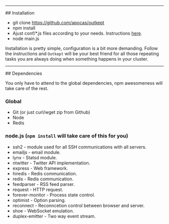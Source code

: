 <hr>
## Installation

* git clone https://github.com/apocas/outkept
* npm install
* Ajust conf/*.js files according to your needs. Instructions [here](configuration).
* node main.js

Installation is pretty simple, configuration is a bit more demanding. Follow the instructions and `Outkept` will be your best friend for all those repeating tasks you are always doing when something happens in your cluster.

<hr>
## Dependencies

You only have to attend to the global dependencies, npm awesomeness will take care of the rest.

### Global

* Git (or just curl/wget zip from Github)
* Node
* Redis

### node.js (`npm install` will take care of this for you)

* ssh2 - module used for all SSH communications with all servers.
* emailjs - email module.
* lynx - Statsd module.
* ntwitter - Twitter API implementation.
* express - Web framework.
* hiredis - Redis communication.
* redis - Redis communication.
* feedparser - RSS feed parser.
* request - HTTP request.
* forever-monitor - Process state control.
* optimist - Option parsing.
* reconnect - Reconncetion control between browser and server.
* shoe - WebSocket emulation.
* duplex-emitter - Two way event stream.

[meta:title]: <> (Instructions)
